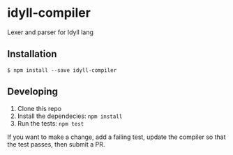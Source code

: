 # idyll-compiler
Lexer and parser for Idyll lang


## Installation

```
$ npm install --save idyll-compiler
```

## Developing

1. Clone this repo
2. Install the dependecies: `npm install`
3. Run the tests: `npm test`

If you want to make a change, add a failing test,
update the compiler so that the test passes, then 
submit a PR.
